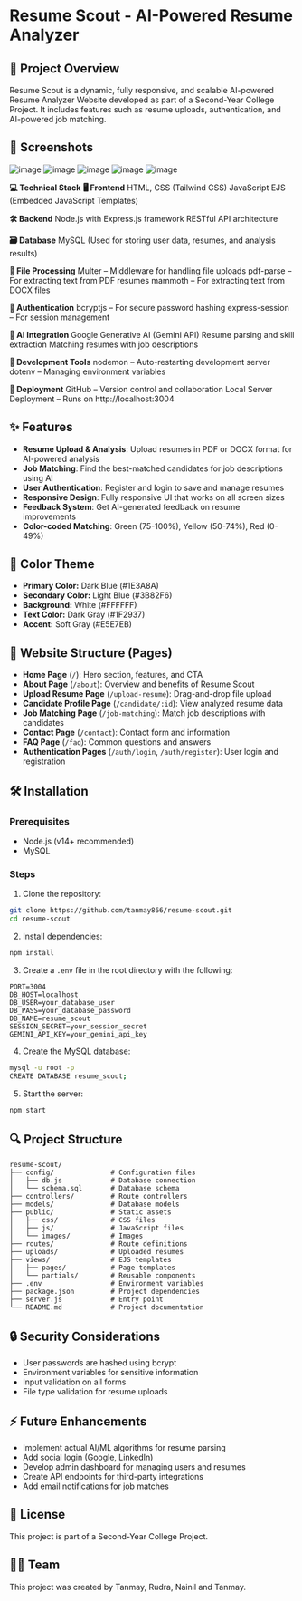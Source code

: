 # Resume Scout - AI-Powered Resume Analyzer

## 🚀 Project Overview
Resume Scout is a dynamic, fully responsive, and scalable AI-powered Resume Analyzer Website developed as part of a Second-Year College Project. It includes features such as resume uploads, authentication, and AI-powered job matching.

## 📸 Screenshots
![image](https://github.com/user-attachments/assets/16476c0c-9e94-4248-a2a7-e93850555911)
![image](https://github.com/user-attachments/assets/bcc25d08-8705-46c2-a1f9-70773d0caaf9)
![image](https://github.com/user-attachments/assets/ff008df0-7155-4966-b3dd-c3e44cb1b2df)
![image](https://github.com/user-attachments/assets/e7e44e2e-754e-47bc-88f0-c1d852f087f9)
![image](https://github.com/user-attachments/assets/b51b5604-dea9-4b30-888f-c620fbf729c8)






**💻 Technical Stack**
**🖥️ Frontend**
HTML, CSS (Tailwind CSS)
JavaScript
EJS (Embedded JavaScript Templates)

**🛠️ Backend**
Node.js with Express.js framework
RESTful API architecture

**🗃️ Database**
MySQL
(Used for storing user data, resumes, and analysis results)

**📄 File Processing**
Multer – Middleware for handling file uploads
pdf-parse – For extracting text from PDF resumes
mammoth – For extracting text from DOCX files

**🔐 Authentication**
bcryptjs – For secure password hashing
express-session – For session management

**🤖 AI Integration**
Google Generative AI (Gemini API)
Resume parsing and skill extraction
Matching resumes with job descriptions

**🧰 Development Tools**
nodemon – Auto-restarting development server
dotenv – Managing environment variables

**🚀 Deployment**
GitHub – Version control and collaboration
Local Server Deployment – Runs on http://localhost:3004 

## ✨ Features
- **Resume Upload & Analysis**: Upload resumes in PDF or DOCX format for AI-powered analysis
- **Job Matching**: Find the best-matched candidates for job descriptions using AI
- **User Authentication**: Register and login to save and manage resumes
- **Responsive Design**: Fully responsive UI that works on all screen sizes
- **Feedback System**: Get AI-generated feedback on resume improvements
- **Color-coded Matching**: Green (75-100%), Yellow (50-74%), Red (0-49%)

## 🎨 Color Theme
- **Primary Color:** Dark Blue (#1E3A8A)
- **Secondary Color:** Light Blue (#3B82F6)
- **Background:** White (#FFFFFF)
- **Text Color:** Dark Gray (#1F2937)
- **Accent:** Soft Gray (#E5E7EB)

## 📌 Website Structure (Pages)
- **Home Page** (`/`): Hero section, features, and CTA
- **About Page** (`/about`): Overview and benefits of Resume Scout
- **Upload Resume Page** (`/upload-resume`): Drag-and-drop file upload
- **Candidate Profile Page** (`/candidate/:id`): View analyzed resume data
- **Job Matching Page** (`/job-matching`): Match job descriptions with candidates
- **Contact Page** (`/contact`): Contact form and information
- **FAQ Page** (`/faq`): Common questions and answers
- **Authentication Pages** (`/auth/login`, `/auth/register`): User login and registration

## 🛠️ Installation

### Prerequisites
- Node.js (v14+ recommended)
- MySQL

### Steps
1. Clone the repository:
```bash
git clone https://github.com/tanmay866/resume-scout.git
cd resume-scout
```

2. Install dependencies:
```bash
npm install
```

3. Create a `.env` file in the root directory with the following:
```
PORT=3004
DB_HOST=localhost
DB_USER=your_database_user
DB_PASS=your_database_password
DB_NAME=resume_scout
SESSION_SECRET=your_session_secret
GEMINI_API_KEY=your_gemini_api_key
```

4. Create the MySQL database:
```bash
mysql -u root -p
CREATE DATABASE resume_scout;
```

5. Start the server:
```bash
npm start
```

## 🔍 Project Structure
```
resume-scout/
├── config/              # Configuration files
│   ├── db.js            # Database connection
│   └── schema.sql       # Database schema
├── controllers/         # Route controllers
├── models/              # Database models
├── public/              # Static assets
│   ├── css/             # CSS files
│   ├── js/              # JavaScript files
│   └── images/          # Images
├── routes/              # Route definitions
├── uploads/             # Uploaded resumes
├── views/               # EJS templates
│   ├── pages/           # Page templates
│   └── partials/        # Reusable components
├── .env                 # Environment variables
├── package.json         # Project dependencies
├── server.js            # Entry point
└── README.md            # Project documentation
```

## 🔒 Security Considerations
- User passwords are hashed using bcrypt
- Environment variables for sensitive information
- Input validation on all forms
- File type validation for resume uploads

## ⚡ Future Enhancements
- Implement actual AI/ML algorithms for resume parsing
- Add social login (Google, LinkedIn)
- Develop admin dashboard for managing users and resumes
- Create API endpoints for third-party integrations
- Add email notifications for job matches

## 📄 License
This project is part of a Second-Year College Project.

## 👨‍💻 Team
This project was created by Tanmay, Rudra, Nainil and Tanmay.
